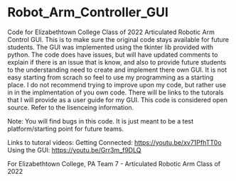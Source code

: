 # Robot_Arm_Controller_GUI
Code for Elizabethtown College Class of 2022 Articulated Robotic Arm Control GUI. This is to make sure the original code stays available for future students.
The GUI was implemented using the tkinter lib provided with python. The code does have issues, but will have updated comments to explain if there is an issue 
that is know, and also to provide future students to the understanding need to create and implement there own GUI. It is not easy starting from scrach so feel
to use my programming as a starting place. I do not recommend trying to improve upon my code, but rather use in in the implmentation of you own code. There will 
be links to the tutorals that I will provide as a user guide for my GUI. This code is considered open source. Refer to the lisenceing information. 

Note: You will find bugs in this code. It is just meant to be a test platform/starting point for future teams. 

Links to tutoral videos:
  Getting Connected:
    https://youtu.be/xv71PfhTT0o
  Using the GUI:
    https://youtu.be/Grr3m_f9DLQ
    
For Elizabethtown College, PA
  Team 7 - Articulated Robotic Arm 
  Class of 2022

